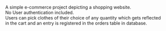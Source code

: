 A simple e-commerce project depicting a shopping website.<br>
No User authentication included.<br>
Users can pick clothes of their choice of any quantity which gets reflected in the cart and an entry is registered in the orders table in database.

